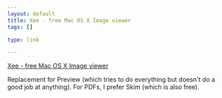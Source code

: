 ```yaml
--- 
layout: default
title: Xee - free Mac OS X Image viewer
tags: []

type: link

---
```

<a href="http://wakaba.c3.cx/s/apps/xee.html">Xee - free Mac OS X Image viewer</a>

Replacement for Preview (which tries to do everything but doesn't do a good job at anything). For PDFs, I prefer Skim (which is also free).
